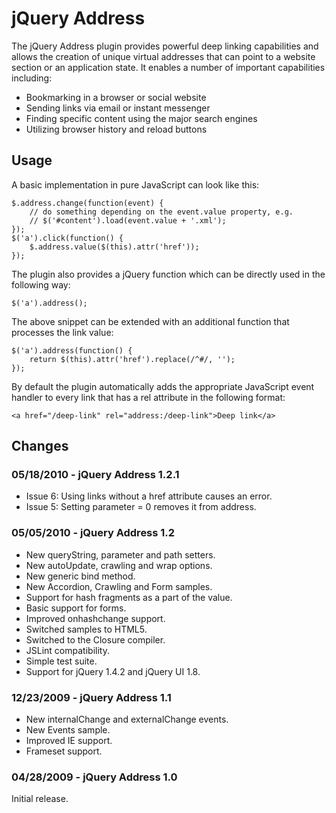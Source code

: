 # jQuery Address

The jQuery Address plugin provides powerful deep linking capabilities and allows the 
creation of unique virtual addresses that can point to a website section or an 
application state. It enables a number of important capabilities including:

* Bookmarking in a browser or social website
* Sending links via email or instant messenger
* Finding specific content using the major search engines
* Utilizing browser history and reload buttons

## Usage

A basic implementation in pure JavaScript can look like this:

    $.address.change(function(event) {  
        // do something depending on the event.value property, e.g.  
        // $('#content').load(event.value + '.xml');  
    });  
    $('a').click(function() {  
        $.address.value($(this).attr('href'));  
    });  

The plugin also provides a jQuery function which can be directly used in the following way:

    $('a').address();  

The above snippet can be extended with an additional function that processes the link value:

    $('a').address(function() {  
        return $(this).attr('href').replace(/^#/, '');  
    });  

By default the plugin automatically adds the appropriate JavaScript event handler to every 
link that has a rel attribute in the following format:

    <a href="/deep-link" rel="address:/deep-link">Deep link</a> 

## Changes

### 05/18/2010 - jQuery Address 1.2.1

- Issue 6: Using links without a href attribute causes an error.
- Issue 5: Setting parameter = 0 removes it from address.

### 05/05/2010 - jQuery Address 1.2

- New queryString, parameter and path setters.
- New autoUpdate, crawling and wrap options.
- New generic bind method.
- New Accordion, Crawling and Form samples.
- Support for hash fragments as a part of the value.
- Basic support for forms.
- Improved onhashchange support.
- Switched samples to HTML5.
- Switched to the Closure compiler.
- JSLint compatibility.
- Simple test suite.
- Support for jQuery 1.4.2 and jQuery UI 1.8.

### 12/23/2009 - jQuery Address 1.1

- New internalChange and externalChange events.
- New Events sample.
- Improved IE support.
- Frameset support.

### 04/28/2009 - jQuery Address 1.0

Initial release.